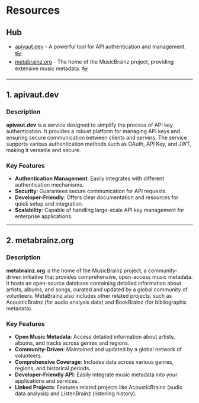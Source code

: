 # Resources

## Hub

- [apivaut.dev](https://apivaut.dev) - A powerful tool for API authentication and management. [👓](#1-apivautdev)
- [metabrainz.org](https://metabrainz.org) - The home of the MusicBrainz project, providing extensive music metadata. [👓](#2-metabrainzorg)

---

## 1. apivaut.dev

### Description
**apivaut.dev** is a service designed to simplify the process of API key authentication. It provides a robust platform for managing API keys and ensuring secure communication between clients and servers. The service supports various authentication methods such as OAuth, API Key, and JWT, making it versatile and secure.

### Key Features
- **Authentication Management**: Easily integrates with different authentication mechanisms.
- **Security**: Guarantees secure communication for API requests.
- **Developer-Friendly**: Offers clear documentation and resources for quick setup and integration.
- **Scalability**: Capable of handling large-scale API key management for enterprise applications.

---

## 2. metabrainz.org

### Description
**metabrainz.org** is the home of the MusicBrainz project, a community-driven initiative that provides comprehensive, open-access music metadata. It hosts an open-source database containing detailed information about artists, albums, and songs, curated and updated by a global community of volunteers. MetaBrainz also includes other related projects, such as AcousticBrainz (for audio analysis data) and BookBrainz (for bibliographic metadata).

### Key Features
- **Open Music Metadata**: Access detailed information about artists, albums, and tracks across genres and regions.
- **Community-Driven**: Maintained and updated by a global network of volunteers.
- **Comprehensive Coverage**: Includes data across various genres, regions, and historical periods.
- **Developer-Friendly API**: Easily integrate music metadata into your applications and services.
- **Linked Projects**: Features related projects like AcousticBrainz (audio data analysis) and ListenBrainz (listening history).
